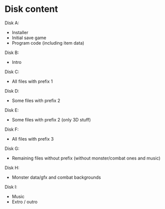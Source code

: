 # Disk content

Disk A:

- Installer
- Initial save game
- Program code (including item data)

Disk B:

- Intro

Disk C:

- All files with prefix 1

Disk D:

- Some files with prefix 2

Disk E:

- Some files with prefix 2 (only 3D stuff)

Disk F:

- All files with prefix 3

Disk G:

- Remaining files without prefix (without monster/combat ones and music)

Disk H:

- Monster data/gfx and combat backgrounds

Disk I:

- Music
- Extro / outro